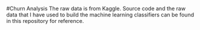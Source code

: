 #Churn Analysis 
The raw data is from Kaggle. 
Source code and the raw data that I have used to build the machine learning classifiers can be found in this repository for reference. 

